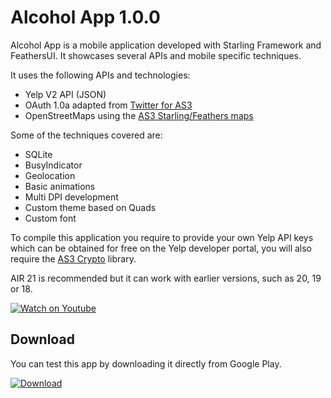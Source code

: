# Alcohol App 1.0.0

Alcohol App is a mobile application developed with Starling Framework and FeathersUI. It showcases several APIs and mobile specific techniques.

It uses the following APIs and technologies:

  - Yelp V2 API (JSON)
  - OAuth 1.0a adapted from [Twitter for AS3](https://github.com/susisu/Twitter-for-AS3)
  - OpenStreetMaps using the [AS3 Starling/Feathers maps](https://github.com/ZwickTheGreat/feathers-maps)

Some of the techniques covered are:

  - SQLite
  - BusyIndicator
  - Geolocation
  - Basic animations
  - Multi DPI development
  - Custom theme based on Quads
  - Custom font

To compile this application you require to provide your own Yelp API keys which can be obtained for free on the Yelp developer portal, you will also require the [AS3 Crypto](http://crypto.hurlant.com/demo/as3crypto.swc) library.

AIR 21 is recommended but it can work with earlier versions, such as 20, 19 or 18.

[![Watch on Youtube](http://i.imgur.com/kDfzKKj.png)](https://www.youtube.com/watch?v=0GGMO9TBdbE)

## Download

You can test this app by downloading it directly from Google Play.

[![Download](http://i.imgur.com/He0deVa.png)](https://play.google.com/store/apps/details?id=air.im.phantom.alcohol)